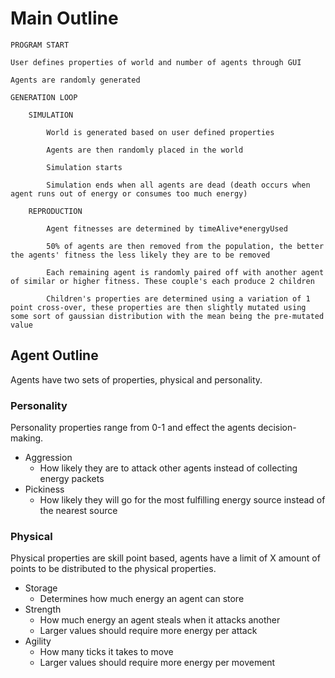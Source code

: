 # Main Outline

    PROGRAM START

    User defines properties of world and number of agents through GUI

    Agents are randomly generated

    GENERATION LOOP

        SIMULATION

            World is generated based on user defined properties

            Agents are then randomly placed in the world

            Simulation starts

            Simulation ends when all agents are dead (death occurs when agent runs out of energy or consumes too much energy)

        REPRODUCTION

            Agent fitnesses are determined by timeAlive*energyUsed
            
            50% of agents are then removed from the population, the better the agents' fitness the less likely they are to be removed

            Each remaining agent is randomly paired off with another agent of similar or higher fitness. These couple's each produce 2 children
            
            Children's properties are determined using a variation of 1 point cross-over, these properties are then slightly mutated using some sort of gaussian distribution with the mean being the pre-mutated value

## Agent Outline

Agents have two sets of properties, physical and personality.

### Personality

Personality properties range from 0-1 and effect the agents decision-making.

- Aggression
  - How likely they are to attack other agents instead of collecting energy packets
- Pickiness
  - How likely they will go for the most fulfilling energy source instead of the nearest source

### Physical

Physical properties are skill point based, agents have a limit of X amount of points to be distributed to the physical properties.

- Storage
  - Determines how much energy an agent can store
- Strength
  - How much energy an agent steals when it attacks another
  - Larger values should require more energy per attack
- Agility
  - How many ticks it takes to move
  - Larger values should require more energy per movement